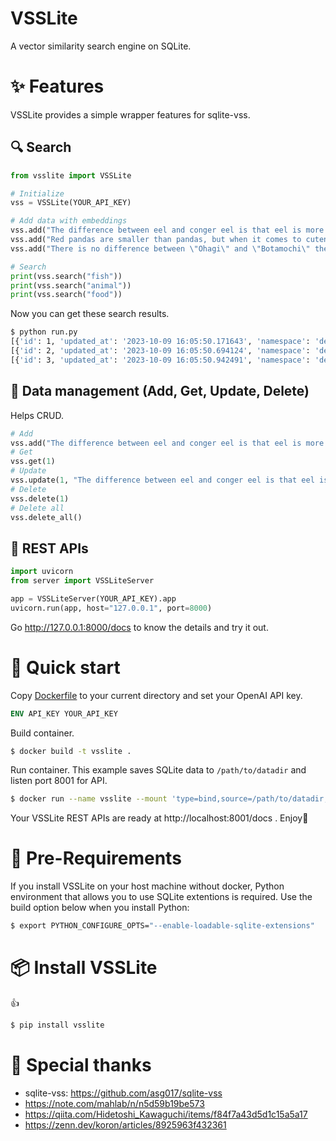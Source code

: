 # VSSLite

A vector similarity search engine on SQLite.

# ✨ Features

VSSLite provides a simple wrapper features for sqlite-vss.

## 🔍 Search

```python
from vsslite import VSSLite

# Initialize
vss = VSSLite(YOUR_API_KEY)

# Add data with embeddings
vss.add("The difference between eel and conger eel is that eel is more expensive.")
vss.add("Red pandas are smaller than pandas, but when it comes to cuteness, there is no \"lesser\" about them.")
vss.add("There is no difference between \"Ohagi\" and \"Botamochi\" themselves; they are used interchangeably depending on the season.")

# Search
print(vss.search("fish"))
print(vss.search("animal"))
print(vss.search("food"))
```

Now you can get these search results.

```bash
$ python run.py
[{'id': 1, 'updated_at': '2023-10-09 16:05:50.171643', 'namespace': 'default', 'body': 'The difference between eel and conger eel is that eel is more expensive.', 'data': {}, 'distance': 0.41116979718208313}]
[{'id': 2, 'updated_at': '2023-10-09 16:05:50.694124', 'namespace': 'default', 'body': 'Red pandas are smaller than pandas, but when it comes to cuteness, there is no "lesser" about them.', 'data': {}, 'distance': 0.4909055233001709}]
[{'id': 3, 'updated_at': '2023-10-09 16:05:50.942491', 'namespace': 'default', 'body': 'There is no difference between "Ohagi" and "Botamochi" themselves; they are used interchangeably depending on the season.', 'data': {}, 'distance': 0.474251925945282}]
```

## 🔧 Data management (Add, Get, Update, Delete)

Helps CRUD.

```python
# Add
vss.add("The difference between eel and conger eel is that eel is more expensive.")
# Get
vss.get(1)
# Update
vss.update(1, "The difference between eel and conger eel is that eel is more expensive. Una-jiro is cheaper than both of them.")
# Delete
vss.delete(1)
# Delete all
vss.delete_all()
```

## 🧩 REST APIs

```python
import uvicorn
from server import VSSLiteServer

app = VSSLiteServer(YOUR_API_KEY).app
uvicorn.run(app, host="127.0.0.1", port=8000)
```

Go http://127.0.0.1:8000/docs to know the details and try it out.


# 🚀 Quick start

Copy [Dockerfile](https://github.com/uezo/vsslite/blob/main/Dockerfile) to your current directory and set your OpenAI API key.

```Dockerfile
ENV API_KEY YOUR_API_KEY
```

Build container.

```sh
$ docker build -t vsslite .
```

Run container. This example saves SQLite data to `/path/to/datadir` and listen port 8001 for API.

```sh
$ docker run --name vsslite --mount 'type=bind,source=/path/to/datadir,target=/data' -d -p 8001:8000 vsslite:latest
```

Your VSSLite REST APIs are ready at http://localhost:8001/docs . Enjoy🥳


# 🙏 Pre-Requirements

If you install VSSLite on your host machine without docker, Python environment that allows you to use SQLite extentions is required. Use the build option below when you install Python:

```bash
$ export PYTHON_CONFIGURE_OPTS="--enable-loadable-sqlite-extensions"
```

# 📦 Install VSSLite

👍

```bash
$ pip install vsslite
```

# 🥰 Special thanks

- sqlite-vss: https://github.com/asg017/sqlite-vss
- https://note.com/mahlab/n/n5d59b19be573
- https://qiita.com/Hidetoshi_Kawaguchi/items/f84f7a43d5d1c15a5a17
- https://zenn.dev/koron/articles/8925963f432361
